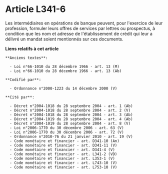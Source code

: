 # Article L341-6

Les intermédiaires en opérations de banque peuvent, pour l'exercice de leur profession, formuler leurs offres de services par
lettres ou prospectus, à condition que les nom et adresse de l'établissement de crédit qui leur a délivré un mandat soient
mentionnés sur ces documents.

**Liens relatifs à cet article**

	**Anciens textes**:

	  - Loi n°66-1010 du 28 décembre 1966 - art. 13 (M)
	  - Loi n°66-1010 du 28 décembre 1966 - art. 13 (Ab)

	**Codifié par**:

	  - Ordonnance n°2000-1223 du 14 décembre 2000 (V)

	**Cité par**:

	  - Décret n°2004-1018 du 28 septembre 2004 - art. 1 (Ab)
	  - Décret n°2004-1018 du 28 septembre 2004 - art. 2 (V)
	  - Décret n°2004-1018 du 28 septembre 2004 - art. 3 (Ab)
	  - Décret n°2004-1019 du 28 septembre 2004 - art. 4 (Ab)
	  - Décret n°2004-1019 du 28 septembre 2004 - art. 8 (V)
	  - Loi n°2006-1770 du 30 décembre 2006 - art. 63 (V)
	  - Loi n°2006-1770 du 30 décembre 2006 - art. 72 (V)
	  - Ordonnance n°2010-76 du 21 janvier 2010 - art. 19 (V)
	  - Code monétaire et financier - art. D341-10 (An)
	  - Code monétaire et financier - art. D341-11 (V)
	  - Code monétaire et financier - art. D341-4 (V)
	  - Code monétaire et financier - art. L341-2 (VD)
	  - Code monétaire et financier - art. L353-1 (V)
	  - Code monétaire et financier - art. L743-10 (V)
	  - Code monétaire et financier - art. L753-10 (V)
